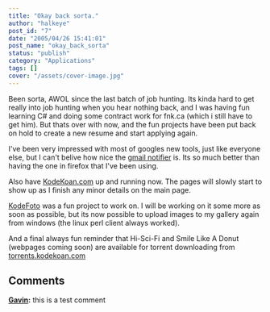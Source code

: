 ```yaml
---
title: "Okay back sorta."
author: "halkeye"
post_id: "7"
date: "2005/04/26 15:41:01"
post_name: "okay_back_sorta"
status: "publish"
category: "Applications"
tags: []
cover: "/assets/cover-image.jpg"
---
```


Been sorta, AWOL since the last batch of job hunting. Its kinda hard to get really into job hunting when you hear nothing back, and I was having fun learning C# and doing some contract work for fnk.ca (which i still have to get him). But thats over with now, and the fun projects have been put back on hold to create a new resume and start applying again.

I've been very impressed with most of googles new tools, just like everyone else, but I can't belive how nice the [gmail notifier](https://toolbar.google.com/gmail-helper/index.html) is. Its so much better than having the one in firefox that I've been using.

Also have [KodeKoan.com](https://kodekoan.com) up and running now. The pages will slowly start to show up as I finish any minor details on the main page.

[KodeFoto](https://www.kodekoan.com/project/KodeFoto) was a fun project to work on. I will be working on it some more as soon as possible, but its now possible to upload images to my gallery again from windows (the linux perl client always worked).

And a final always fun reminder that Hi-Sci-Fi and Smile Like A Donut (webpages coming soon) are available for torrent downloading from [torrents.kodekoan.com](https://torrents.kodekoan.com)

## Comments

**[Gavin](#68 "2005-05-06 15:54:35"):** this is a test comment

